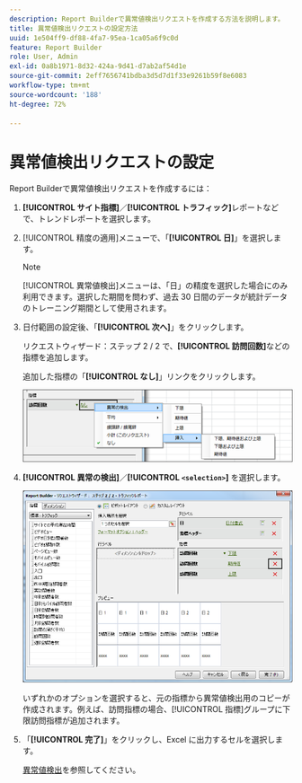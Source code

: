 ```yaml
---
description: Report Builderで異常値検出リクエストを作成する方法を説明します。
title: 異常値検出リクエストの設定方法
uuid: 1e504ff9-df88-4fa7-95ea-1ca05a6f9c0d
feature: Report Builder
role: User, Admin
exl-id: 0a8b1971-8d32-424a-9d41-d7ab2af54d1e
source-git-commit: 2eff7656741bdba3d5d7d1f33e9261b59f8e6083
workflow-type: tm+mt
source-wordcount: '188'
ht-degree: 72%

---
```


# 異常値検出リクエストの設定

Report Builderで異常値検出リクエストを作成するには：

1. **[!UICONTROL サイト指標]**／**[!UICONTROL トラフィック]**&#x200B;レポートなどで、トレンドレポートを選択します。
1. [!UICONTROL 精度の適用]メニューで、「**[!UICONTROL 日]**」を選択します。

   >[!NOTE]
   >
   >[!UICONTROL 異常値検出]メニューは、「日」の精度を選択した場合にのみ利用できます。選択した期間を問わず、過去 30 日間のデータが統計データのトレーニング期間として使用されます。

1. 日付範囲の設定後、「**[!UICONTROL 次へ]**」をクリックします。

   リクエストウィザード：ステップ 2 / 2 で、**[!UICONTROL 訪問回数]**&#x200B;などの指標を追加します。

   追加した指標の「**[!UICONTROL なし]**」リンクをクリックします。

   ![ 異常値検出、挿入および下限と上限のオプションを挿入して期待することを示すスクリーンショット。](assets/anomaly_select.png)

1. **[!UICONTROL 異常の検出]**／**[!UICONTROL `<selection>`]** を選択します。

   ![ リクエストウィザードのステップ 2 を示すスクリーンショット – トラフィックレポート。](assets/anomaly_visit.png)

   いずれかのオプションを選択すると、元の指標から異常値検出用のコピーが作成されます。例えば、訪問指標の場合、[!UICONTROL 指標]グループに下限訪問指標が追加されます。
1. 「**[!UICONTROL 完了]**」をクリックし、Excel に出力するセルを選択します。

   [異常値検出](/help/analyze/analysis-workspace/c-anomaly-detection/anomaly-detection.md)を参照してください。
